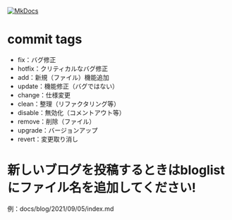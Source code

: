 [![MkDocs](https://github.com/linuxcodevserver/linuxcodevserver.github.io/actions/workflows/mkdocs.yml/badge.svg?branch=master)](https://github.com/linuxcodevserver/linuxcodevserver.github.io/actions/workflows/mkdocs.yml)
# commit tags
- fix：バグ修正
- hotfix：クリティカルなバグ修正
- add：新規（ファイル）機能追加
- update：機能修正（バグではない）
- change：仕様変更
- clean：整理（リファクタリング等）
- disable：無効化（コメントアウト等）
- remove：削除（ファイル）
- upgrade：バージョンアップ
- revert：変更取り消し
# 新しいブログを投稿するときはbloglistにファイル名を追加してください!
例：docs/blog/2021/09/05/index.md